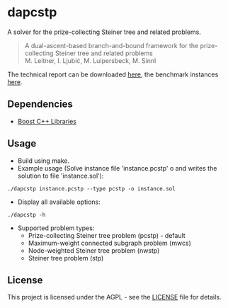 # dapcstp
A solver for the prize-collecting Steiner tree and related problems.

> A dual-ascent-based branch-and-bound framework for the prize-collecting Steiner tree and related problems <br />
> M. Leitner, I. Ljubić, M. Luipersbeck, M. Sinnl

The technical report can be downloaded [here](http://www.optimization-online.org/DB_FILE/2016/06/5509.pdf), the benchmark instances [here](https://www.dropbox.com/sh/vkvhcc7x5an5v5l/AACv6Ha_1R5LXXJd-Vzr9rKTa?dl=0).

## Dependencies

* [Boost C++ Libraries](http://www.boost.org/)

## Usage

* Build using make.
* Example usage (Solve instance file 'instance.pcstp' o and writes the solution to file 'instance.sol'):
```
./dapcstp instance.pcstp --type pcstp -o instance.sol
```
* Display all available options:
```
./dapcstp -h
```
* Supported problem types:
  * Prize-collecting Steiner tree problem (pcstp) - default
  * Maximum-weight connected subgraph problem (mwcs)
  * Node-weighted Steiner tree problem (nwstp)
  * Steiner tree problem (stp)

## License

This project is licensed under the AGPL - see the [LICENSE](LICENSE) file for details.
